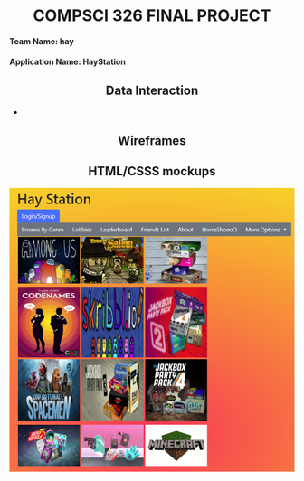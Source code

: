 # **<div align="center">COMPSCI 326 FINAL PROJECT**

#### **Team Name:** hay

#### **Application Name:** HayStation


## **<div align="center">Data Interaction** 

* 

## **<div align="center">Wireframes** 

## **<div align="center">HTML/CSSS mockups**
  
  
  ![games.png](https://github.com/Martin-Dickie/cs326-final-hay/blob/main/images/html-mock/games.png)
  
